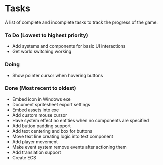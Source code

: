 # Tasks
A list of complete and incomplete tasks to track the progress of the game.

### To Do (Lowest to highest priority)
- Add systems and components for basic UI interactions
- Get world switching working

### Doing
- Show pointer cursor when hovering buttons

### Done (Most recent to oldest)
- Embed icon in Windows exe
- Document spritesheet export settings
- Embed assets into exe
- Add custom mouse cursor
- Have system effect no entities when no components are specified
- Add button padding support
- Add text centering and box for buttons
- Move text line creating logic into text component
- Add player movement
- Make event system remove events after actioning them
- Add translation support
- Create ECS